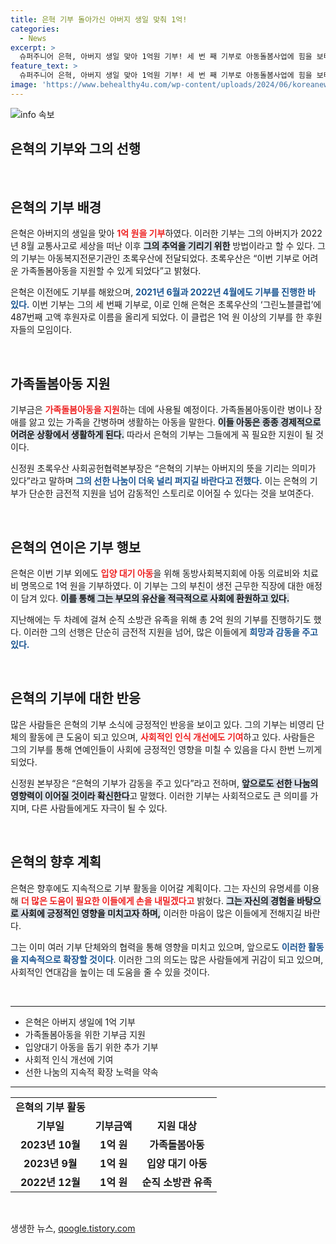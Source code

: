 ```yaml
---
title: 은혁 기부 돌아가신 아버지 생일 맞춰 1억!
categories:
  - News
excerpt: >
  슈퍼주니어 은혁, 아버지 생일 맞아 1억원 기부! 세 번 째 기부로 아동돌봄사업에 힘을 보태며 감동을 더하고 있다. 그의 깊은 사랑과 선행이 귀감이 되어 주변을 환하게 밝혀준다.
feature_text: >
  슈퍼주니어 은혁, 아버지 생일 맞아 1억원 기부! 세 번 째 기부로 아동돌봄사업에 힘을 보태며 감동을 더하고 있다. 그의 깊은 사랑과 선행이 귀감이 되어 주변을 환하게 밝혀준다.
image: 'https://www.behealthy4u.com/wp-content/uploads/2024/06/koreanews.jpg'
---
```


<p><img src="https://www.behealthy4u.com/wp-content/uploads/2024/06/koreanews.jpg" alt="info 속보" /></p>

<h2 data-ke-size="size26">은혁의 기부와 그의 선행</h2>

<p data-ke-size="size16">&nbsp;</p>

<h2 data-ke-size="size26">은혁의 기부 배경</h2>

<p data-ke-size="size16">은혁은 아버지의 생일을 맞아 <b><span style="color: #ee2323;">1억 원을 기부</span></b>하였다. 이러한 기부는 그의 아버지가 2022년 8월 교통사고로 세상을 떠난 이후 <b><span style="background-color: #21538527;">그의 추억을 기리기 위한</span></b> 방법이라고 할 수 있다. 그의 기부는 아동복지전문기관인 초록우산에 전달되었다. 초록우산은 “이번 기부로 어려운 가족돌봄아동을 지원할 수 있게 되었다”고 밝혔다.</p>

<p data-ke-size="size16">은혁은 이전에도 기부를 해왔으며, <b><span style="color: #1a5490;">2021년 6월과 2022년 4월에도 기부를 진행한 바 있다.</span></b> 이번 기부는 그의 세 번째 기부로, 이로 인해 은혁은 초록우산의 ‘그린노블클럽’에 487번째 고액 후원자로 이름을 올리게 되었다. 이 클럽은 1억 원 이상의 기부를 한 후원자들의 모임이다.</p>

<p data-ke-size="size16">&nbsp;</p>

<h2 data-ke-size="size26">가족돌봄아동 지원</h2>

<p data-ke-size="size16">기부금은 <b><span style="color: #ee2323;">가족돌봄아동을 지원</span></b>하는 데에 사용될 예정이다. 가족돌봄아동이란 병이나 장애를 앓고 있는 가족을 간병하며 생활하는 아동을 말한다. <b><span style="background-color: #21538527;">이들 아동은 종종 경제적으로 어려운 상황에서 생활하게 된다.</span></b> 따라서 은혁의 기부는 그들에게 꼭 필요한 지원이 될 것이다.</p>

<p data-ke-size="size16">신정원 초록우산 사회공헌협력본부장은 “은혁의 기부는 아버지의 뜻을 기리는 의미가 있다”라고 말하며 <b><span style="color: #1a5490;">그의 선한 나눔이 더욱 널리 퍼지길 바란다고 전했다.</span></b> 이는 은혁의 기부가 단순한 금전적 지원을 넘어 감동적인 스토리로 이어질 수 있다는 것을 보여준다.</p>

<p data-ke-size="size16">&nbsp;</p>

<h2 data-ke-size="size26">은혁의 연이은 기부 행보</h2>

<p data-ke-size="size16">은혁은 이번 기부 외에도 <b><span style="color: #ee2323;">입양 대기 아동</span></b>을 위해 동방사회복지회에 아동 의료비와 치료비 명목으로 1억 원을 기부하였다. 이 기부는 그의 부친이 생전 근무한 직장에 대한 애정이 담겨 있다. <b><span style="background-color: #21538527;">이를 통해 그는 부모의 유산을 적극적으로 사회에 환원하고 있다.</span></b></p>

<p data-ke-size="size16">지난해에는 두 차례에 걸쳐 순직 소방관 유족을 위해 총 2억 원의 기부를 진행하기도 했다. 이러한 그의 선행은 단순히 금전적 지원을 넘어, 많은 이들에게 <b><span style="color: #1a5490;">희망과 감동을 주고 있다.</span></b></p>

<p data-ke-size="size16">&nbsp;</p>

<h2 data-ke-size="size26">은혁의 기부에 대한 반응</h2>

<p data-ke-size="size16">많은 사람들은 은혁의 기부 소식에 긍정적인 반응을 보이고 있다. 그의 기부는 비영리 단체의 활동에 큰 도움이 되고 있으며, <b><span style="color: #ee2323;">사회적인 인식 개선에도 기여</span></b>하고 있다. 사람들은 그의 기부를 통해 연예인들이 사회에 긍정적인 영향을 미칠 수 있음을 다시 한번 느끼게 되었다.</p>

<p data-ke-size="size16">신정원 본부장은 “은혁의 기부가 감동을 주고 있다”라고 전하며, <b><span style="background-color: #21538527;">앞으로도 선한 나눔의 영향력이 이어질 것이라 확신한다</span></b>고 말했다. 이러한 기부는 사회적으로도 큰 의미를 가지며, 다른 사람들에게도 자극이 될 수 있다.</p>

<p data-ke-size="size16">&nbsp;</p>

<h2 data-ke-size="size26">은혁의 향후 계획</h2>

<p data-ke-size="size16">은혁은 향후에도 지속적으로 기부 활동을 이어갈 계획이다. 그는 자신의 유명세를 이용해 <b><span style="color: #ee2323;">더 많은 도움이 필요한 이들에게 손을 내밀겠다고</span></b> 밝혔다. <b><span style="background-color: #21538527;">그는 자신의 경험을 바탕으로 사회에 긍정적인 영향을 미치고자 하며,</span></b> 이러한 마음이 많은 이들에게 전해지길 바란다.</p>

<p data-ke-size="size16">그는 이미 여러 기부 단체와의 협력을 통해 영향을 미치고 있으며, 앞으로도 <b><span style="color: #1a5490;">이러한 활동을 지속적으로 확장할 것이다</span></b>. 이러한 그의 의도는 많은 사람들에게 귀감이 되고 있으며, 사회적인 연대감을 높이는 데 도움을 줄 수 있을 것이다.</p>

<p data-ke-size="size16">&nbsp;</p>

<hr>

<ul>
    <li>은혁은 아버지 생일에 1억 기부</li>
    <li>가족돌봄아동을 위한 기부금 지원</li>
    <li>입양대기 아동을 돕기 위한 추가 기부</li>
    <li>사회적 인식 개선에 기여</li>
    <li>선한 나눔의 지속적 확장 노력을 약속</li>
</ul>

<hr>

<table>
    <tr>
        <td style="text-align: center; height: 17px;"><b>은혁의 기부 활동</b></td>
    </tr>
    <tr>
        <td style="text-align: center; height: 17px;"><b>기부일</b></td>
        <td style="text-align: center; height: 17px;"><b>기부금액</b></td>
        <td style="text-align: center; height: 17px;"><b>지원 대상</b></td>
    </tr>
    <tr>
        <td style="text-align: center; height: 17px;"><b>2023년 10월</b></td>
        <td style="text-align: center; height: 17px;"><b>1억 원</b></td>
        <td style="text-align: center; height: 17px;"><b>가족돌봄아동</b></td>
    </tr>
    <tr>
        <td style="text-align: center; height: 17px;"><b>2023년 9월</b></td>
        <td style="text-align: center; height: 17px;"><b>1억 원</b></td>
        <td style="text-align: center; height: 17px;"><b>입양 대기 아동</b></td>
    </tr>
    <tr>
        <td style="text-align: center; height: 17px;"><b>2022년 12월</b></td>
        <td style="text-align: center; height: 17px;"><b>1억 원</b></td>
        <td style="text-align: center; height: 17px;"><b>순직 소방관 유족</b></td>
    </tr>
</table> 

<p data-ke-size="size16">&nbsp;</p>
생생한 뉴스, <a href="https://qoogle.tistory.com" rel="dofollow">qoogle.tistory.com</a>


